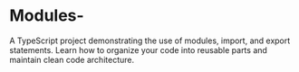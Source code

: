 # Modules-
A TypeScript project demonstrating the use of modules, import, and export statements. Learn how to organize your code into reusable parts and maintain clean code architecture.
